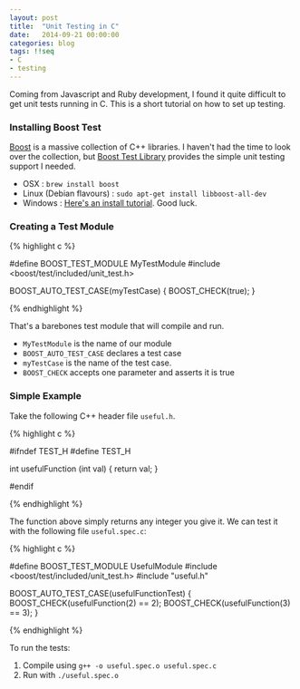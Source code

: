 ```yaml
---
layout: post
title:  "Unit Testing in C"
date:   2014-09-21 00:00:00
categories: blog
tags: !!seq
- C
- testing
---
```


Coming from Javascript and Ruby development, I found it quite difficult to get unit tests running in C.  This is a short tutorial on how to set up testing.


### Installing Boost Test

[Boost](http://www.boost.org) is a massive collection of C++ libraries.  I haven't had the time to look over the collection, but [Boost Test Library](http://www.boost.org/doc/libs/1_56_0/libs/test/doc/html/index.html) provides the simple unit testing support I needed.

- OSX : `brew install boost`
- Linux (Debian flavours) : `sudo apt-get install libboost-all-dev`
- Windows : [Here's an install tutorial](http://www.boost.org/doc/libs/1_55_0/more/getting_started/windows.html).  Good luck.

### Creating a Test Module

{% highlight c %}

#define BOOST_TEST_MODULE MyTestModule
#include <boost/test/included/unit_test.h>

BOOST_AUTO_TEST_CASE(myTestCase) {
  BOOST_CHECK(true);
}

{% endhighlight %}

That's a barebones test module that will compile and run.  

- `MyTestModule` is the name of our module
- `BOOST_AUTO_TEST_CASE` declares a test case
- `myTestCase` is the name of the test case.
- `BOOST_CHECK` accepts one parameter and asserts it is true

### Simple Example

Take the following C++ header file `useful.h`.

{% highlight c %}

#ifndef TEST_H
#define TEST_H

int usefulFunction (int val) {
  return val;
}

#endif

{% endhighlight %}

The function above simply returns any integer you give it.  We can test it with the following file `useful.spec.c`:

{% highlight c %}

#define BOOST_TEST_MODULE UsefulModule
#include <boost/test/included/unit_test.h>
#include "useful.h"

BOOST_AUTO_TEST_CASE(usefulFunctionTest) {
  BOOST_CHECK(usefulFunction(2) == 2);
  BOOST_CHECK(usefulFunction(3) == 3);
}

{% endhighlight %}

To run the tests:

1. Compile using `g++ -o useful.spec.o useful.spec.c`
2. Run with `./useful.spec.o`
